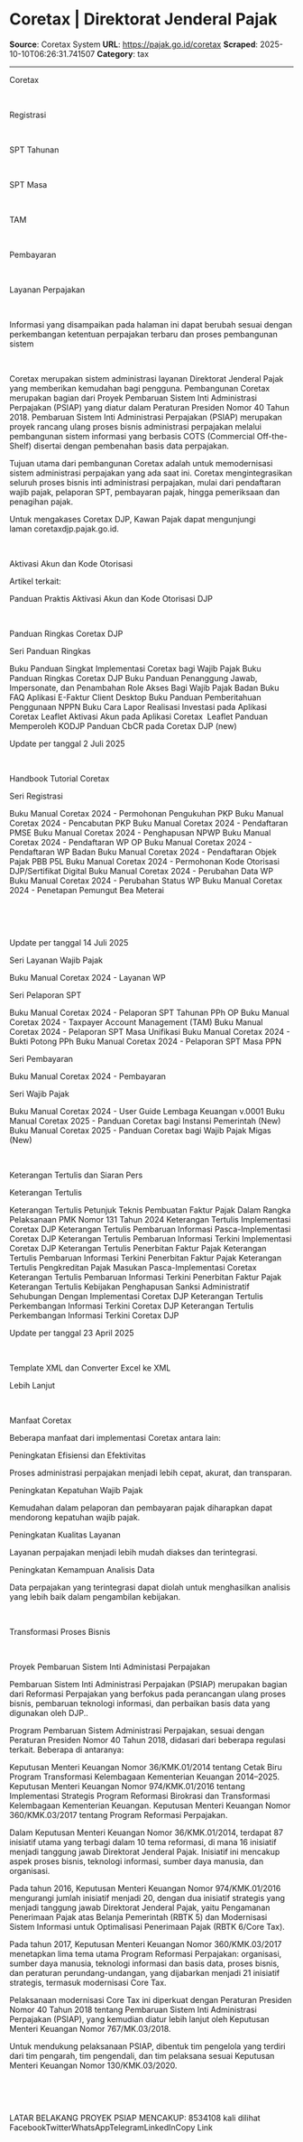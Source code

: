 # Coretax | Direktorat Jenderal Pajak

**Source**: Coretax System
**URL**: https://pajak.go.id/coretax
**Scraped**: 2025-10-10T06:26:31.741507
**Category**: tax

---

Coretax

  

Registrasi

  

SPT Tahunan

  

SPT Masa

  

TAM

  

Pembayaran

  

Layanan Perpajakan

 

Informasi yang disampaikan pada halaman ini dapat berubah sesuai dengan perkembangan ketentuan perpajakan terbaru dan proses pembangunan sistem  

 

Coretax merupakan sistem administrasi layanan Direktorat Jenderal Pajak yang memberikan kemudahan bagi pengguna. Pembangunan Coretax merupakan bagian dari Proyek Pembaruan Sistem Inti Administrasi Perpajakan (PSIAP) yang diatur dalam Peraturan Presiden Nomor 40 Tahun 2018. Pembaruan Sistem Inti Administrasi Perpajakan (PSIAP) merupakan proyek rancang ulang proses bisnis administrasi perpajakan melalui pembangunan sistem informasi yang berbasis COTS (Commercial Off-the-Shelf) disertai dengan pembenahan basis data perpajakan.

Tujuan utama dari pembangunan Coretax adalah untuk memodernisasi sistem administrasi perpajakan yang ada saat ini. Coretax mengintegrasikan seluruh proses bisnis inti administrasi perpajakan, mulai dari pendaftaran wajib pajak, pelaporan SPT, pembayaran pajak, hingga pemeriksaan dan penagihan pajak.

Untuk mengakases Coretax DJP, Kawan Pajak dapat mengunjungi laman coretaxdjp.pajak.go.id.

 

Aktivasi Akun dan Kode Otorisasi

Artikel terkait:

Panduan Praktis Aktivasi Akun dan Kode Otorisasi DJP

 

Panduan Ringkas Coretax DJP

Seri Panduan Ringkas

Buku Panduan Singkat Implementasi Coretax bagi Wajib Pajak
Buku Panduan Ringkas Coretax DJP
Buku Panduan Penanggung Jawab, Impersonate, dan Penambahan Role Akses Bagi Wajib Pajak Badan
Buku FAQ Aplikasi E-Faktur Client Desktop
Buku Panduan Pemberitahuan Penggunaan NPPN
Buku Cara Lapor Realisasi Investasi pada Aplikasi Coretax
Leaflet Aktivasi Akun pada Aplikasi Coretax 
Leaflet Panduan Memperoleh KODJP
Panduan CbCR pada Coretax DJP (new)

Update per tanggal 2 Juli 2025

 

Handbook Tutorial Coretax

Seri Registrasi

Buku Manual Coretax 2024 - Permohonan Pengukuhan PKP
Buku Manual Coretax 2024 - Pencabutan PKP
Buku Manual Coretax 2024 - Pendaftaran PMSE
Buku Manual Coretax 2024 - Penghapusan NPWP
Buku Manual Coretax 2024 - Pendaftaran WP OP
Buku Manual Coretax 2024 - Pendaftaran WP Badan
Buku Manual Coretax 2024 - Pendaftaran Objek Pajak PBB P5L
Buku Manual Coretax 2024 - Permohonan Kode Otorisasi DJP/Sertifikat Digital
Buku Manual Coretax 2024 - Perubahan Data WP
Buku Manual Coretax 2024 - Perubahan Status WP
Buku Manual Coretax 2024 - Penetapan Pemungut Bea Meterai

 

 

Update per tanggal 14 Juli 2025

Seri Layanan Wajib Pajak

Buku Manual Coretax 2024 - Layanan WP

Seri Pelaporan SPT

Buku Manual Coretax 2024 - Pelaporan SPT Tahunan PPh OP
Buku Manual Coretax 2024 - Taxpayer Account Management (TAM)
Buku Manual Coretax 2024 - Pelaporan SPT Masa Unifikasi
Buku Manual Coretax 2024 - Bukti Potong PPh
Buku Manual Coretax 2024 - Pelaporan SPT Masa PPN

Seri Pembayaran

Buku Manual Coretax 2024 - Pembayaran

Seri Wajib Pajak

Buku Manual Coretax 2024 - User Guide Lembaga Keuangan v.0001
Buku Manual Coretax 2025 - Panduan Coretax bagi Instansi Pemerintah (New)
Buku Manual Coretax 2025 - Panduan Coretax bagi Wajib Pajak Migas (New)

 

Keterangan Tertulis dan Siaran Pers

Keterangan Tertulis

Keterangan Tertulis Petunjuk Teknis Pembuatan Faktur Pajak Dalam Rangka Pelaksanaan PMK Nomor 131 Tahun 2024
Keterangan Tertulis Implementasi Coretax DJP
Keterangan Tertulis Pembaruan Informasi Pasca-Implementasi Coretax DJP
Keterangan Tertulis Pembaruan Informasi Terkini Implementasi Coretax DJP
Keterangan Tertulis Penerbitan Faktur Pajak
Keterangan Tertulis Pembaruan Informasi Terkini Penerbitan Faktur Pajak
Keterangan Tertulis Pengkreditan Pajak Masukan Pasca-Implementasi Coretax
Keterangan Tertulis Pembaruan Informasi Terkini Penerbitan Faktur Pajak
Keterangan Tertulis Kebijakan Penghapusan Sanksi Administratif Sehubungan Dengan Implementasi Coretax DJP
Keterangan Tertulis Perkembangan Informasi Terkini Coretax DJP
Keterangan Tertulis Perkembangan Informasi Terkini Coretax DJP

Update per tanggal 23 April 2025

 

Template XML dan Converter Excel ke XML

Lebih Lanjut

 

Manfaat Coretax

Beberapa manfaat dari implementasi Coretax antara lain:

Peningkatan Efisiensi
dan Efektivitas  

Proses administrasi perpajakan menjadi lebih cepat, akurat, dan transparan.

Peningkatan Kepatuhan
Wajib Pajak  

Kemudahan dalam pelaporan dan pembayaran pajak diharapkan dapat mendorong kepatuhan wajib pajak.

Peningkatan Kualitas
Layanan  

Layanan perpajakan menjadi lebih mudah diakses dan terintegrasi.

Peningkatan Kemampuan
Analisis Data

Data perpajakan yang terintegrasi dapat diolah untuk menghasilkan analisis yang lebih baik dalam pengambilan kebijakan.

 

Transformasi Proses Bisnis

 

Proyek Pembaruan Sistem Inti Administasi Perpajakan

Pembaruan Sistem Inti Administrasi Perpajakan (PSIAP) merupakan bagian dari Reformasi Perpajakan yang berfokus pada perancangan ulang proses bisnis, pembaruan teknologi informasi, dan perbaikan basis data yang digunakan oleh DJP..

Program Pembaruan Sistem Administrasi Perpajakan, sesuai dengan Peraturan Presiden Nomor 40 Tahun 2018, didasari dari beberapa regulasi terkait. Beberapa di antaranya:

Keputusan Menteri Keuangan Nomor 36/KMK.01/2014 tentang Cetak Biru Program Transformasi Kelembagaan Kementerian Keuangan 2014–2025.
Keputusan Menteri Keuangan Nomor 974/KMK.01/2016 tentang Implementasi Strategis Program Reformasi Birokrasi dan Transformasi Kelembagaan Kementerian Keuangan.
Keputusan Menteri Keuangan Nomor 360/KMK.03/2017 tentang Program Reformasi Perpajakan.

Dalam Keputusan Menteri Keuangan Nomor 36/KMK.01/2014, terdapat 87 inisiatif utama yang terbagi dalam 10 tema reformasi, di mana 16 inisiatif menjadi tanggung jawab Direktorat Jenderal Pajak. Inisiatif ini mencakup aspek proses bisnis, teknologi informasi, sumber daya manusia, dan organisasi.

Pada tahun 2016, Keputusan Menteri Keuangan Nomor 974/KMK.01/2016 mengurangi jumlah inisiatif menjadi 20, dengan dua inisiatif strategis yang menjadi tanggung jawab Direktorat Jenderal Pajak, yaitu Pengamanan Penerimaan Pajak atas Belanja Pemerintah (RBTK 5) dan Modernisasi Sistem Informasi untuk Optimalisasi Penerimaan Pajak (RBTK 6/Core Tax).

Pada tahun 2017, Keputusan Menteri Keuangan Nomor 360/KMK.03/2017 menetapkan lima tema utama Program Reformasi Perpajakan: organisasi, sumber daya manusia, teknologi informasi dan basis data, proses bisnis, dan peraturan perundang-undangan, yang dijabarkan menjadi 21 inisiatif strategis, termasuk modernisasi Core Tax.

Pelaksanaan modernisasi Core Tax ini diperkuat dengan Peraturan Presiden Nomor 40 Tahun 2018 tentang Pembaruan Sistem Inti Administrasi Perpajakan (PSIAP), yang kemudian diatur lebih lanjut oleh Keputusan Menteri Keuangan Nomor 767/MK.03/2018.

Untuk mendukung pelaksanaan PSIAP, dibentuk tim pengelola yang terdiri dari tim pengarah, tim pengendali, dan tim pelaksana sesuai Keputusan Menteri Keuangan Nomor 130/KMK.03/2020.

 

 

LATAR BELAKANG PROYEK PSIAP MENCAKUP:
8534108 kali dilihat
FacebookTwitterWhatsAppTelegramLinkedInCopy Link
